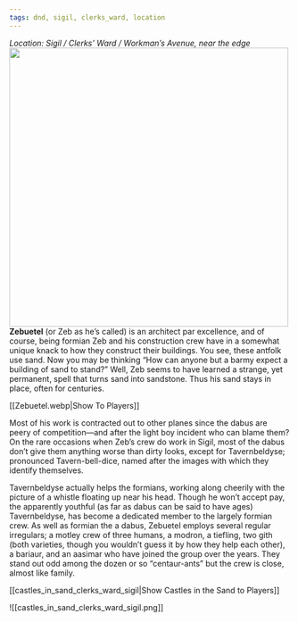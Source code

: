 ```yaml
---
tags: dnd, sigil, clerks_ward, location
---
```


*Location: Sigil / Clerks’ Ward / Workman’s Avenue, near the edge*
<img src="Zebuetel.webp" class="rightimg" height=500>
**Zebuetel** (or Zeb as he’s called) is an architect par excellence, and of course, being formian Zeb and his construction crew have in a somewhat unique knack to how they construct their buildings. You see, these antfolk use sand. Now you may be thinking “How can anyone but a barmy expect a building of sand to stand?” Well, Zeb seems to have learned a strange, yet permanent, spell that turns sand into sandstone. Thus his sand stays in place, often for centuries.

[[Zebuetel.webp|Show To Players]]

Most of his work is contracted out to other planes since the dabus are peery of competition—and after the light boy incident who can blame them? On the rare occasions when Zeb’s crew do work in Sigil, most of the dabus don’t give them anything worse than dirty looks, except for Tavernbeldyse; pronounced Tavern-bell-dice, named after the images with which they identify themselves.

Tavernbeldyse actually helps the formians, working along cheerily with the picture of a whistle floating up near his head. Though he won’t accept pay, the apparently youthful (as far as dabus can be said to have ages) Tavernbeldyse, has become a dedicated member to the largely formian crew. As well as formian the a dabus, Zebuetel employs several regular irregulars; a motley crew of three humans, a modron, a tiefling, two gith (both varieties, though you wouldn’t guess it by how they help each other), a bariaur, and an aasimar who have joined the group over the years. They stand out odd among the dozen or so “centaur-ants” but the crew is close, almost like family.

[[castles_in_sand_clerks_ward_sigil|Show Castles in the Sand to Players]]

![[castles_in_sand_clerks_ward_sigil.png]]